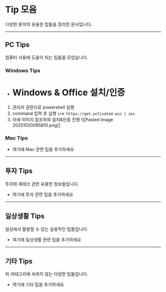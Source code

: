 # Tip 모음

다양한 분야의 유용한 팁들을 정리한 문서입니다.

---

## PC Tips

컴퓨터 사용에 도움이 되는 팁들을 모았습니다.

### Windows Tips

- # Windows & Office 설치/인증
1.  관리자 권한으로 powershell 실행 
2.  command 입력 후 실행
 `irm https://get.activated.win | iex`
3.  아래 이미지 참조하여 설치&인증 진행
![[Pasted image 20251020095810.png]]

### Mac Tips

- 여기에 Mac 관련 팁을 추가하세요

---

## 투자 Tips

투자와 재테크 관련 유용한 정보들입니다.

- 여기에 투자 관련 팁을 추가하세요

---

## 일상생활 Tips

일상에서 활용할 수 있는 실용적인 팁들입니다.

- 여기에 일상생활 관련 팁을 추가하세요

---

## 기타 Tips

위 카테고리에 속하지 않는 다양한 팁들입니다.

- 여기에 기타 팁을 추가하세요
